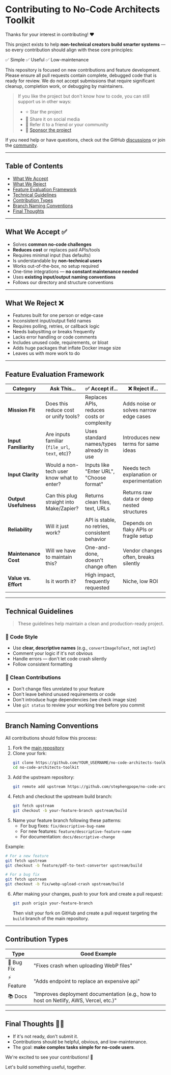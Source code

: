 ﻿# Contributing to No-Code Architects Toolkit

Thanks for your interest in contributing! ❤️

This project exists to help **non-technical creators build smarter systems** — so every contribution should align with these core principles:

✅ Simple
✅ Useful
✅ Low-maintenance

This repository is focused on new contributions and feature development. Please ensure all pull requests contain complete, debugged code that is ready for review. We do not accept submissions that require significant cleanup, completion work, or debugging by maintainers.

> If you like the project but don't know how to code, you can still support us in other ways:
>
> * ⭐ Star the project
> * 📣 Share it on social media
> * 🌲 Refer it to a friend or your community
> * 💸 [Sponsor the project](#)

If you need help or have questions, check out the GitHub [discussions](https://github.com/stephengpope/no-code-architects-toolkit/discussions) or join the [community](https://www.skool.com/no-code-architects/about?ref=2f302c52a77541efa2dd5e8b27f3f8c9).

---

## Table of Contents

* [What We Accept](#what-we-accept-)
* [What We Reject](#what-we-reject-)
* [Feature Evaluation Framework](#feature-evaluation-framework)
* [Technical Guidelines](#technical-guidelines)
* [Contribution Types](#contribution-types)
* [Branch Naming Conventions](#branch-naming-conventions)
* [Final Thoughts](#final-thoughts-%EF%B8%8F)

---

## What We Accept ✅

* Solves **common no-code challenges**
* **Reduces cost** or replaces paid APIs/tools
* Requires minimal input (has defaults)
* Is understandable by **non-technical users**
* Works out-of-the-box, no setup required
* One-time integrations — **no constant maintenance needed**
* Uses **existing input/output naming conventions**
* Follows our directory and structure conventions

---

## What We Reject ❌

* Features built for one person or edge-case
* Inconsistent input/output field names
* Requires polling, retries, or callback logic
* Needs babysitting or breaks frequently
* Lacks error handling or code comments
* Includes unused code, requirements, or bloat
* Adds huge packages that inflate Docker image size
* Leaves us with more work to do

---

## Feature Evaluation Framework

| Category              | Ask This...                                    | ✅ Accept if...                                 | ❌ Reject if...                             |
| --------------------- | ---------------------------------------------- | ---------------------------------------------- | ------------------------------------------ |
| **Mission Fit**       | Does this reduce cost or unify tools?          | Replaces APIs, reduces costs or complexity     | Adds noise or solves narrow edge cases     |
| **Input Familiarity** | Are inputs familiar (`file_url`, `text`, etc)? | Uses standard names/types already in use       | Introduces new terms for same ideas        |
| **Input Clarity**     | Would a non-tech user know what to enter?      | Inputs like "Enter URL", "Choose format"       | Needs tech explanation or experimentation  |
| **Output Usefulness** | Can this plug straight into Make/Zapier?       | Returns clean files, text, URLs                | Returns raw data or deep nested structures |
| **Reliability**       | Will it just work?                             | API is stable, no retries, consistent behavior | Depends on flaky APIs or fragile setup     |
| **Maintenance Cost**  | Will we have to maintain this?                 | One-and-done, doesn't change often             | Vendor changes often, breaks silently      |
| **Value vs. Effort**  | Is it worth it?                                | High impact, frequently requested              | Niche, low ROI                             |

---

## Technical Guidelines

> These guidelines help maintain a clean and production-ready project.

### 🧠 Code Style

* Use **clear, descriptive names** (e.g., `convertImageToText`, not `imgTxt`)
* Comment your logic if it's not obvious
* Handle errors — don't let code crash silently
* Follow consistent formatting


### 🧼 Clean Contributions

* Don't change files unrelated to your feature
* Don't leave behind unused requirements or code
* Don't introduce huge dependencies (we check image size)
* Use `git status` to review your working tree before you commit
---

## Branch Naming Conventions

All contributions should follow this process:

1. Fork the [main repository](https://github.com/stephengpope/no-code-architects-toolkit)
2. Clone your fork:
   ```bash
   git clone https://github.com/YOUR_USERNAME/no-code-architects-toolkit.git
   cd no-code-architects-toolkit
   ```
3. Add the upstream repository:
   ```bash
   git remote add upstream https://github.com/stephengpope/no-code-architects-toolkit.git
   ```
4. Fetch and checkout the upstream build branch:
   ```bash
   git fetch upstream
   git checkout -b your-feature-branch upstream/build
   ```
5. Name your feature branch following these patterns:
   * For bug fixes: `fix/descriptive-bug-name`
   * For new features: `feature/descriptive-feature-name`
   * For documentation: `docs/descriptive-change`

Example:
```bash
# For a new feature
git fetch upstream
git checkout -b feature/pdf-to-text-converter upstream/build

# For a bug fix
git fetch upstream
git checkout -b fix/webp-upload-crash upstream/build
```

6. After making your changes, push to your fork and create a pull request:
   ```bash
   git push origin your-feature-branch
   ```
   Then visit your fork on GitHub and create a pull request targeting the `build` branch of the main repository.

---

## Contribution Types

| Type        | Good Example                                                           |
| ----------- | ---------------------------------------------------------------------- |
| 🐞 Bug Fix  | "Fixes crash when uploading WebP files"                                |
| ⚡ Feature   | "Adds endpoint to replace an expensive api" |
|   📚 Docs | "Improves deployment documentation (e.g., how to host on Netlify, AWS, Vercel, etc.)" |


---

## Final Thoughts 🧘‍♂️

* If it's not ready, don't submit it.
* Contributions should be helpful, obvious, and low-maintenance.
* The goal: **make complex tasks simple for no-code users**.

We're excited to see your contributions! 🎉

Let's build something useful, together.
